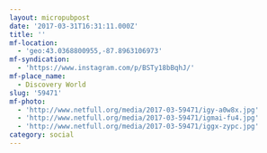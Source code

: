 ```yaml
---
layout: micropubpost
date: '2017-03-31T16:31:11.000Z'
title: ''
mf-location:
  - 'geo:43.0368800955,-87.8963106973'
mf-syndication:
  - 'https://www.instagram.com/p/BSTy18bBqhJ/'
mf-place_name:
  - Discovery World
slug: '59471'
mf-photo:
  - 'http://www.netfull.org/media/2017-03-59471/igy-a0w8x.jpg'
  - 'http://www.netfull.org/media/2017-03-59471/igmai-fu4.jpg'
  - 'http://www.netfull.org/media/2017-03-59471/iggx-zypc.jpg'
category: social
---
```

